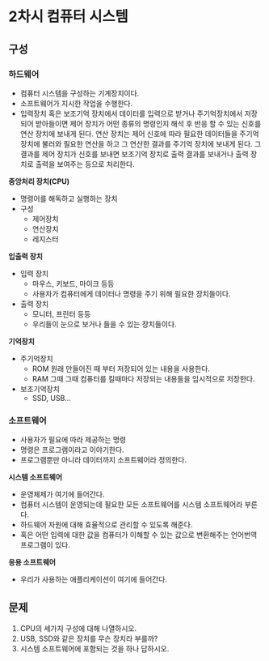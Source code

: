 # 2차시 컴퓨터 시스템

## 구성

### 하드웨어

- 컴퓨터 시스템을 구성하는 기계장치이다.
- 소프트웨어가 지시한 작업을 수행한다.
- 입력장치 혹은 보조기억 장치에서 데이터를 입력으로 받거나 주기억장치에서 저장되어 받아들이면
  제어 장치가 어떤 종류의 명령인지 해석 후 반응 할 수 있는 신호를 연산 장치에 보내게 된다.
  연산 장치는 제어 신호에 따라 필요한 데이터들을 주기억장치에 불러와 필요한 연산을 하고 그 연산한 결과를 주기억 장치에 보내게 된다.
  그 결과를 제어 장치가 신호를 보내면 보조기억 장치로 출력 결과를 보내거나 출력 장치로 출력을 보여주는 등으로 처리한다.

**중앙처리 장치(CPU)**

- 명령어를 해독하고 실행하는 장치
- 구성
  - 제어장치
  - 연산장치
  - 레지스터

**입출력 장치**

- 입력 장치
  - 마우스, 키보드, 마이크 등등
  - 사용자가 컴퓨터에게 데이터나 명령을 주기 위해 필요한 장치들이다.
- 출력 장치
  - 모니터, 프린터 등등
  - 우리들이 눈으로 보거나 들을 수 있는 장치들이다.

**기억장치**

- 주기억장치
  - ROM
    원래 만들어진 때 부터 저장되어 있는 내용을 사용한다.
  - RAM
    그때 그때 컴퓨터를 킬때마다 저장되는 내용들을 임시적으로 저장한다.
- 보조기억장치
  - SSD, USB…

### 소프트웨어

- 사용자가 필요에 따라 제공하는 명령
- 명령은 프로그램이라고 이야기한다.
- 프로그램뿐만 아니라 데이터까지 소프트웨어라 정의한다.

**시스템 소프트웨어**

- 운영체제가 여기에 들어간다.
- 컴퓨터 시스템이 운영되는데 필요한 모든 소프트웨어를 시스템 소프트웨어라 부른다.
- 하드웨어 자원에 대해 효율적으로 관리할 수 있도록 해준다.
- 혹은 어떤 입력에 대한 값을 컴퓨터가 이해할 수 있는 값으로 변환해주는 언어번역 프로그램이 있다.

**응용 소프트웨어**

- 우리가 사용하는 애플리케이션이 여기에 들어간다.

## 문제

1. CPU의 세가지 구성에 대해 나열하시오.
2. USB, SSD와 같은 장치를 무슨 장치라 부를까?
3. 시스템 소프트웨어에 포함되는 것을 하나 답하시오.
